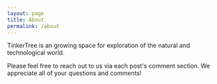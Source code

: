 ```yaml
---
layout: page
title: About
permalink: /about
---
```


TinkerTree is an growing space for exploration of the natural and technological world.

Please feel free to reach out to us via each post's comment section. We appreciate all of your questions and comments!